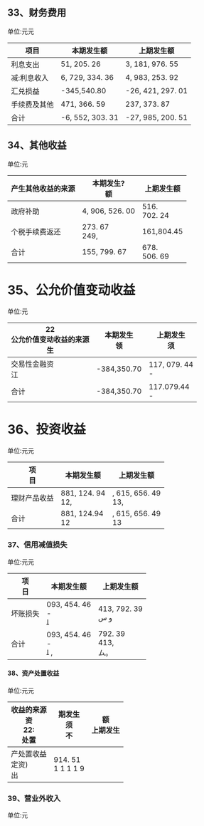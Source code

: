 ## 33、财务费用

单位:元元

| 项目     | 本期发生额            | 上期发生额             |
|--------|------------------|-------------------|
| 利息支出   | 51, 205. 26      | 3, 181, 976. 55   |
| 减:利息收入 | 6, 729, 334. 36  | 4, 983, 253. 92   |
| 汇兑损益   | -345,540.80      | -26, 421, 297. 01 |
| 手续费及其他 | 471, 366. 59     | 237, 373. 87      |
| 合计     | -6, 552, 303. 31 | -27, 985, 200. 51 |

## 34、其他收益

单位:元

| 产生其他收益的来源 | 本期发生?<br>额      | 上期发生额           |
|-----------|-----------------|-----------------|
| 政府补助      | 4, 906, 526. 00 | 516.<br>702. 24 |
| 个税手续费返还   | 273. 67<br>249, | 161,804.45      |
| 合计        | 155, 799. 67    | 678.<br>506. 69 |

# 35、公允价值变动收益

单位:元

| 22<br>公允价值变动收益的来源<br>生 | 本期发生<br>领   | 上期发生<br>须         |
|------------------------|-------------|-------------------|
| 交易性金融资<br>江            | -384,350.70 | 117, 079. 44<br>- |
| 合计                     | -384,350.70 | 117.079.44<br>-   |

# 36、投资收益

单位:元元

| 项<br>目 | 本期发生额               | 上期发生额                 |
|--------|---------------------|-----------------------|
| 理财产品收益 | 881, 124. 94<br>12, | , 615, 656. 49<br>13, |
| 合计     | 881, 124.94<br>12   | , 615, 656. 49<br>13  |

### 37、信用减值损失

单位:元元

| 项<br>日 | 本期发生额                    | 上期发生额                 |
|--------|--------------------------|-----------------------|
| 坏账损失   | 093, 454. 46<br>-<br>ﻠ   | 413, 792. 39<br>و س   |
| 合计     | 093, 454. 46<br>-<br>ﻠ , | 792. 39<br>413,<br>ム。 |

#### 38、资产处置收益

单位:元元

| 收益的来源<br>资<br>22:<br>处置 | 期发生<br>须<br>不        | 额<br>上期发生 |
|-------------------------|----------------------|-----------|
| 产处置收益<br>定资)<br>出       | 914. 51<br>1 1 1 1 9 |           |

### 39、营业外收入

单位:元